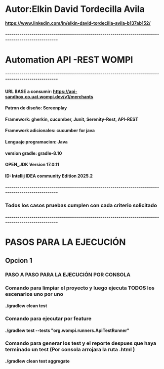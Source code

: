 # Autor:Elkin David Tordecilla Avila
#### https://www.linkedin.com/in/elkin-david-tordecilla-avila-b137ab152/
##### ------------------------------------------------------------------------------------------------------
# Automation API -REST WOMPI
##### ------------------------------------------------------------------------------------------------------

#### URL BASE a consumir:  https://api-sandbox.co.uat.wompi.dev/v1/merchants
#### Patron de diseño: Screenplay
#### Framework: gherkin, cucumber, Junit, Serenity-Rest, API-REST
#### Framework adicionales: cucumber for java
#### Lenguaje programacion: Java
#### version gradle: gradle-8.10
#### OPEN_JDK Version 17.0.11
#### ID: Intellij IDEA community Edition 2025.2
##### ------------------------------------------------------------------------------------------------------

### Todos los casos pruebas cumplen con cada criterio solicitado
##### ------------------------------------------------------------------------------------------------------
# PASOS PARA LA EJECUCIÓN

## Opcion 1
### PASO A PASO PARA LA EJECUCIÓN POR CONSOLA

### Comando para limpiar el proyecto y luego ejecuta TODOS los escenarios uno por uno
#### ./gradlew clean test

### Comando para ejecutar por feature
#### ./gradlew test --tests "org.wompi.runners.ApiTestRunner"

### Comando para generar los test y el reporte despues que haya terminado un test (Por consola arrojara la ruta .html )
#### ./gradlew clean test aggregate

